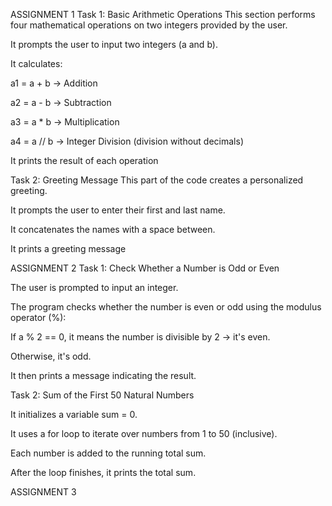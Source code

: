 ASSIGNMENT 1
Task 1: Basic Arithmetic Operations
This section performs four mathematical operations on two integers provided by the user.

It prompts the user to input two integers (a and b).

It calculates:

a1 = a + b → Addition

a2 = a - b → Subtraction

a3 = a * b → Multiplication

a4 = a // b → Integer Division (division without decimals)

It prints the result of each operation 

 Task 2: Greeting Message
This part of the code creates a personalized greeting.

It prompts the user to enter their first and last name.

It concatenates the names with a space between.

It prints a greeting message

ASSIGNMENT 2
 Task 1: Check Whether a Number is Odd or Even

The user is prompted to input an integer.

The program checks whether the number is even or odd using the modulus operator (%):

If a % 2 == 0, it means the number is divisible by 2 → it's even.

Otherwise, it's odd.

It then prints a message indicating the result. 

Task 2: Sum of the First 50 Natural Numbers

It initializes a variable sum = 0.

It uses a for loop to iterate over numbers from 1 to 50 (inclusive).

Each number is added to the running total sum.

After the loop finishes, it prints the total sum.

ASSIGNMENT 3


